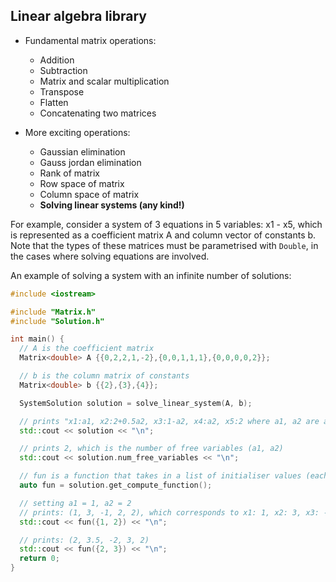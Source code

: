 ## Linear algebra library

- Fundamental matrix operations:

  - Addition
  - Subtraction
  - Matrix and scalar multiplication
  - Transpose
  - Flatten
  - Concatenating two matrices

- More exciting operations:
  - Gaussian elimination
  - Gauss jordan elimination
  - Rank of matrix
  - Row space of matrix
  - Column space of matrix
  - **Solving linear systems (any kind!)**

For example, consider a system of 3 equations in 5 variables: x1 - x5, which is represented as a coefficient matrix A and column vector of constants b. Note that the types of these matrices must be parametrised with `Double`, in the cases where solving equations are involved.

An example of solving a system with an infinite number of solutions:

```cpp
#include <iostream>

#include "Matrix.h"
#include "Solution.h"

int main() {
  // A is the coefficient matrix
  Matrix<double> A {{0,2,2,1,-2},{0,0,1,1,1},{0,0,0,0,2}};

  // b is the column matrix of constants
  Matrix<double> b {{2},{3},{4}};

  SystemSolution solution = solve_linear_system(A, b);

  // prints "x1:a1, x2:2+0.5a2, x3:1-a2, x4:a2, x5:2 where a1, a2 are arbitrary parameters"
  std::cout << solution << "\n";

  // prints 2, which is the number of free variables (a1, a2)
  std::cout << solution.num_free_variables << "\n";

  // fun is a function that takes in a list of initialiser values (each corresponding to the free variables in their natural order (a1, a2, ..., an) and returns the values of all the variables for that particular combination of values
  auto fun = solution.get_compute_function();

  // setting a1 = 1, a2 = 2
  // prints: (1, 3, -1, 2, 2), which corresponds to x1: 1, x2: 3, x3: -1, x4: 2, x5: 2
  std::cout << fun({1, 2}) << "\n";

  // prints: (2, 3.5, -2, 3, 2)
  std::cout << fun({2, 3}) << "\n";
  return 0;
}
```
